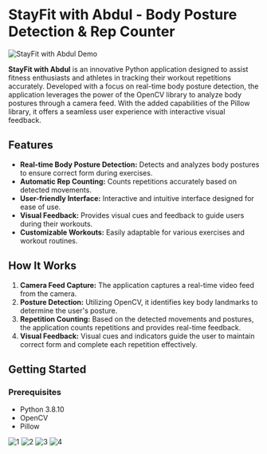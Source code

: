 # StayFit with Abdul - Body Posture Detection & Rep Counter

![StayFit with Abdul Demo](https://github.com/Abdul-Rehman-Astro/Stayfit/blob/main/Project%20photos/5.png)

**StayFit with Abdul** is an innovative Python application designed to assist fitness enthusiasts and athletes in tracking their workout repetitions accurately. Developed with a focus on real-time body posture detection, the application leverages the power of the OpenCV library to analyze body postures through a camera feed. With the added capabilities of the Pillow library, it offers a seamless user experience with interactive visual feedback.

## Features

- **Real-time Body Posture Detection:** Detects and analyzes body postures to ensure correct form during exercises.
- **Automatic Rep Counting:** Counts repetitions accurately based on detected movements.
- **User-friendly Interface:** Interactive and intuitive interface designed for ease of use.
- **Visual Feedback:** Provides visual cues and feedback to guide users during their workouts.
- **Customizable Workouts:** Easily adaptable for various exercises and workout routines.

## How It Works

1. **Camera Feed Capture:** The application captures a real-time video feed from the camera.
2. **Posture Detection:** Utilizing OpenCV, it identifies key body landmarks to determine the user's posture.
3. **Repetition Counting:** Based on the detected movements and postures, the application counts repetitions and provides real-time feedback.
4. **Visual Feedback:** Visual cues and indicators guide the user to maintain correct form and complete each repetition effectively.

## Getting Started

### Prerequisites

- Python 3.8.10
- OpenCV
- Pillow





![1](https://github.com/Abdul-Rehman-Astro/Stayfit/blob/main/Project%20photos/3.png)
![2](https://github.com/Abdul-Rehman-Astro/Stayfit/blob/main/Project%20photos/2.png)
![3](https://github.com/Abdul-Rehman-Astro/Stayfit/blob/main/Project%20photos/4.png)
![4](https://github.com/Abdul-Rehman-Astro/Stayfit/blob/main/Project%20photos/5.png)

